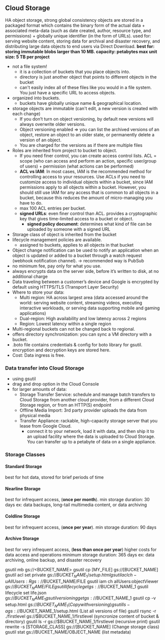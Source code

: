 ## Cloud Storage
HA object storage, strong global consistency
objects are stored in a packaged format which contains the binary form of the actual data + associated meta-data (such as date created, author, resource type, and permissions) +  globally unique identifier (in the form of URLs).
used for: serving website content, storing data for archival and disaster recovery, and distributing large data objects to end users via Direct Download.
**best for: storing immutable blobs larger than 10 MB.
capacity: petabytes
max unit size: 5 TB per project**

- not a file system!
  - it is a collection of buckets that you place objects into.
  - directory is just another object that points to different objects in the bucket
  - can't easily index all of these files like you would in a file system. You just have a specific URL to access objects.
- organized into buckets.
  - buckets have globally unique name & geographical location.
- storage objects are immutable (can't edit, a new version is created with each change)
  - If you don’t turn on object versioning, by default new versions will always overwrite older versions.
  - Object versioning enabled => you can list the archived versions of an object, restore an object to an older state, or permanently delete a version of an object.
  -  You are charged for the versions as if there are multiple files
- Roles are inherited from project to bucket to object.
  - If you need finer control, you can create access control lists. ACL = scope (who can access and perform an action, specific user/group of users) + permission (what actions can be performed)
  - **ACL vs IAM**: In most cases, IAM is the recommended method for controlling access to your resources. Use ACLs if you need to customize access to individual objects within a bucket, since IAM permissions apply to all objects within a bucket. However, you should still use IAM for any access that is common to all objects in a bucket, because this reduces the amount of micro-managing you have to do.
  - max 100 ACL entries per bucket.
  - **signed URLs**: even finer control than ACL. provides a cryptographic key that gives time-limited access to a bucket or object.
    - **signed policy document**: determines what kind of file can be uploaded by someone with a signed URL
- Storage class of object is inherited from the bucket
- lifecycle management policies are available.
  - assigned to buckets, applies to all objects in that bucket
- Object change notification can be used to notify an application when an object is updated or added to a bucket through a watch request (webhook notification channel). -> recommended way is PubSub
- no minimum fee, pay only for what you use.
- always encrypts data on the server side, before it’s written to disk, at no additional charge
- Data traveling between a customer’s device and Google is encrypted by default using HTTPS/TLS (Transport Layer Security)
- Where to store your data:
  - Multi region: HA across largest area (data accessed around the world: serving website content, streaming videos, executing interactive workloads, or serving data supporting mobile and gaming applications)
  - Dual-region: High availability and low latency across 2 regions
  - Region: Lowest latency within a single region
- Multi-regional buckets can not be changed back to regional.
- offers directory synchronization: you can sync a VM directory with a bucket.
- .boto file contains credentials & config for boto library for gsutil. encryption and decryption keys are stored here.
- Cost: Data ingress is free.

### Data transfer into Cloud Storage
- using gsutil
- drag and drop option in the Cloud Console
- for larger amounts of data:
  - Storage Transfer Service: schedule and manage batch transfers to Cloud Storage from another cloud provider, from a different Cloud Storage region, or from an HTTP(S) endpoint
  - Offline Media Import: 3rd party provider uploads the data from physical media
  - Transfer Appliance: rackable, high-capacity storage server that you lease from Google Cloud.
    - connect it to your network, load it with data, and then ship it to an upload facility where the data is uploaded to Cloud Storage. You can transfer up to a petabyte of data on a single appliance.

### Storage Classes
#### Standard Storage
best for hot data, stored for brief periods of time
#### Nearline Storage
best for infrequent access, (**once per month**).
min storage duration: 30 days
ex: data backups, long-tail multimedia content, or data archiving
#### Coldline Storage
best for infrequent access, (**once per year**).
min storage duration: 90 days
#### Archive Storage
best for very infrequent access, (**less than once per year**)
higher costs for data access and operations
minimum storage duration: 365 days
ex: data archiving, online backup, and disaster recovery


gsutil mb gs://<BUCKET_NAME>
gsutil cp [MY_FILE] gs://[BUCKET_NAME]
gsutil acl set private gs://$BUCKET_NAME_1/setup.html
gsutil acl ch -u AllUsers:R gs://$BUCKET_NAME/FILE
gsutil iam ch allUsers:objectViewer gs://$BUCKET_NAME/FILE
gsutil lifecycle get gs://$BUCKET_NAME_1
gsutil lifecycle set life.json gs://$BUCKET_NAME_1
gsutil versioning get gs://$BUCKET_NAME_1
gsutil cp -v setup.html gs://$BUCKET_NAME_1 (Copy with versioning)
gsutil ls -a gs://$BUCKET_NAME_1/setup.html (List all versions of file)
gsutil rsync -r ./firstlevel gs://$BUCKET_NAME_1/firstlevel (syncronize content of bucket & directory)
gsutil ls -r gs://$BUCKET_NAME_1/firstlevel (recursive print)
gsutil rewrite -s [STORAGE_CLASS] gs://[BUCKET_NAME] (Change storage class)
gsutil stat gs://BUCKET_NAME/OBJECT_NAME (list metadata)
